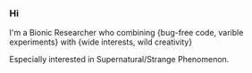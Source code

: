 ### Hi

I'm a Bionic Researcher who combining {bug-free code, varible experiments} with {wide interests, wild creativity}

Especially interested in Supernatural/Strange Phenomenon.
